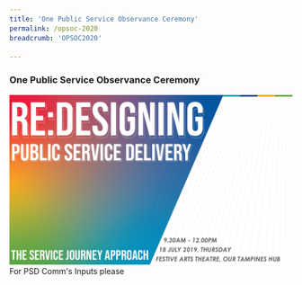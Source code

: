 ```yaml
---
title: 'One Public Service Observance Ceremony'
permalink: /opsoc-2020
breadcrumb: 'OPSOC2020'

---
```



### One Public Service Observance Ceremony
![PSC2020](/images/Conference_Banner.png)
<br>
For PSD Comm's Inputs please
<br>
<br>
